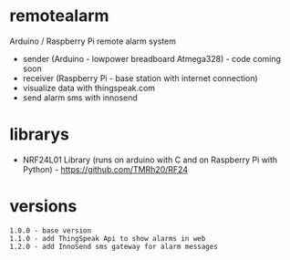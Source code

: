 # remotealarm

Arduino / Raspberry Pi remote alarm system

* sender (Arduino - lowpower breadboard Atmega328) - code coming soon
* receiver (Raspberry Pi - base station with internet connection)
* visualize data with thingspeak.com
* send alarm sms with innosend

# librarys

* NRF24L01 Library (runs on arduino with C and on Raspberry Pi with Python) - https://github.com/TMRh20/RF24

# versions

    1.0.0 - base version
    1.1.0 - add ThingSpeak Api to show alarms in web
    1.2.0 - add InnoSend sms gateway for alarm messages